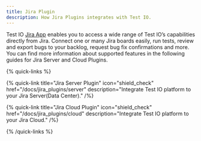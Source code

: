 ```yaml
---
title: Jira Plugin
description: How Jira Plugins integrates with Test IO.
---
```


Test IO [Jira App](https://marketplace.atlassian.com/1217073) enables you to access a wide range of Test IO’s capabilities directly from Jira. Connect one or many Jira boards easily, run tests, review and export bugs to your backlog, request bug fix confirmations and more. You can find more information about supported features in the following guides for Jira Server and Cloud Plugins.

{% quick-links %}

{% quick-link title="Jira Server Plugin" icon="shield_check" href="/docs/jira_plugins/server" description="Integrate Test IO platform to your Jira Server(Data Center)." /%}

{% quick-link title="Jira Cloud Plugin" icon="shield_check" href="/docs/jira_plugins/cloud" description="Integrate Test IO platform to your Jira Cloud." /%}

{% /quick-links %}
